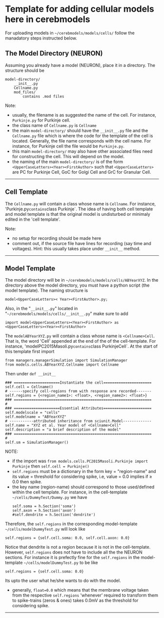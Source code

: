 # Template for adding cellular models here in cerebmodels

For uploading models in `~/cerebmodels/models/cells/` follow the manadatory steps instructed below.

## The Model Directory (NEURON)

Assuming you already have a model (NEURON), place it in a directory. The structure should be
```
model-directory/
    __init__.py
    Cellname.py
    mod_files/
        contains .mod files
```

Note:

* usually, the filename <Cellname> is as suggested the name of the cell. For instance, `Purkinje.py` for Purkinje cell.
* the class name of `Cellname.py` is `Cellname`
* the main `model-directory/` should have the `__init__.py` file and the `Cellname.py` file which is where the code for the template of the cell is located. Generally, the file name corresponds with the cell name. For instance, for Purkinje cell the file would be `Purkinje.py`. 
* this main `model-directory/` may also have other associated files need for constructing the cell. This will depend on the model.
* the naming of the main `model-directory/` is of the form
  ```<UpperCaseLetters><Year><FirstAuthor>```
such that `<UpperCaseLetters>` are PC for Purkinje Cell, GoC for Golgi Cell and GrC for Granular Cell.
---

## Cell Template

The `Cellname.py` will contain a class whose name is `Cellname`. For instance, 'Purkinje.py` contains `class Purkinje`. The idea of having both cell template and model template is that the original model is undisturbed or minimaly edited in the 'cell template'.

Note:

* no setup for recording should be made here
* comment out, if the source file have lines for recording (say time and voltages). Hint: this usually takes place under `__init__` method.
---

## Model Template

The model directory will be in `~/cerebmodels/models/cells/ABYearXYZ`. In the directory above the model directory, you must have a python script (the model template). The naming structure is
```
model<UpperCaseLetters>< Year><FirstAuthor>.py;
```
Also, in the "`__init__.py`" located in "`~/cerebmodels/models/cells/__init__.py`" make sure to add
```
import model<UpperCaseLetters><Year><FirstAuthor> as <UpperCaseLetters><Year><FirstAuthor>
```

The `modelABYearXYZ.py` will contain a class whose name is `<Cellname>Cell`. That is, the word 'Cell' appended at the end of the <Cellname> of the cell-template. For instance, 'modelPC2015Masoli.py` contains `class PurkinjeCell`. At the start of this template first import
```
from managers.managerSimulation import SimulationManager
from models.cells.ABYearXYZ.Cellname import Cellname
```
Then under `def __init__`
```
### =====================Instantiate the cell======================
self.cell = Cellname()
# ------specify cell-regions from with response are recorded-------
self.regions = {<region_name1>: <float>, <region_name2>: <float>}
### ===============================================================
#
### =====================Essential Attributes======================
self.modelscale = "cells"
self.modelname = "ABYearXYZ"
# -----------attributed inheritance from sciunit.Model-------------
self.name = "XYZ et al. Year model of <Cellname>Cell"
self.description = "a brief description of the model"
### ===============================================================
#
self.sm = SimulationManager()
```

NOTE:

* if the import was `from models.cells.PC2015Masoli.Purkinje import Purkinje` then
  ```self.cell = Purkinje()```
* `self.regions` must be a dictionary in the form key = "region-name" and its value = threshold for considering spike, i.e, value = 0.0 implies if &geq; 0.0 then spike.
* the key name (region-name) should correspond to those used/defined within the cell template. For instance, in the cell-template `~/cells/DummyTest/Dummy.py` we have
  ```
  self.soma = h.Section('soma')
  self.axon = h.Section('axon')
  #self.dendrite = h.Section('dendrite')
  ```
Therefore, the `self.regions` in the corresponding model-template `~/cells/modelDummyTest.py` will look like
  ```
  self.regions = {self.cell.soma: 0.0, self.cell.axon: 0.0}
  ```
Notice that dendrite is not a region because it is not in the cell-template. However, `self.regions` does not have to include all the the NEURON sections. For instance it is prefectly fine for the `self.regions` in the model-template `~/cells/modelDummyTest.py` to be like
  ```
  self.regions = {self.cell.soma: 0.0}
  ```
Its upto the user what he/she wants to do with the model.
* generally, `float=0.0` which means that the membrane voltage taken from the respective `self.regions` 'whenever' required to transform them to spike-trains (zeros & ones) takes 0.0mV as the threshold for considering spike.
---
